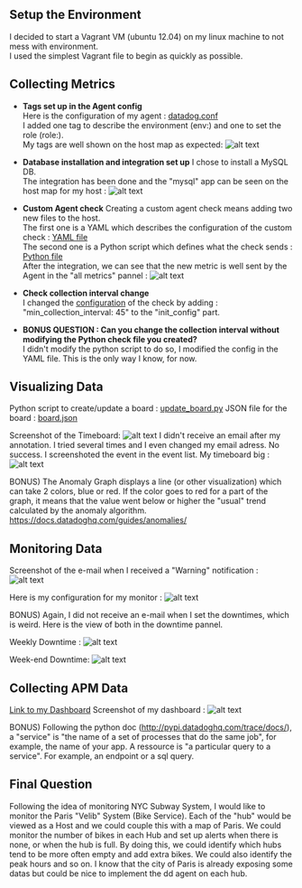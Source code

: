 ## Setup the Environment
I decided to start a Vagrant VM (ubuntu 12.04) on my linux machine to not mess with environment.<br>
I used the simplest Vagrant file to begin as quickly as possible.

## Collecting Metrics

* **Tags set up in the Agent config**<br>
Here is the configuration of my agent : [datadog.conf](dd-agent/datadog.conf)<br>
I added one tag to describe the environment (env:) and one to set the role (role:).<br>
My tags are well shown on the host map as expected: ![alt text](screenshots/tags.png "Tags")

* **Database installation and integration set up**
I chose to install a MySQL DB.<br>
The integration has been done and the "mysql" app can be seen on the host map for my host : ![alt text](screenshots/host_map_sql.png "Host Map")

* **Custom Agent check**
Creating a custom agent check means adding two new files to the host.<br>
The first one is a YAML which describes the configuration of the custom check : [YAML file](dd-agent/conf.d/my_check.yaml)<br>
The second one is a Python script which defines what the check sends : [Python file](dd-agent/checks.d/my_check.py)<br>
After the integration, we can see that the new metric is well sent by the Agent in the "all metrics" pannel : ![alt text](screenshots/my_metric_definition.png "my_metric")

* **Check collection interval change**<br>
I changed the [configuration](dd-agent/conf.d/my_check.yaml) of the check by adding :
"min_collection_interval: 45" to the "init_config" part.

* **BONUS QUESTION : Can you change the collection interval without modifying the Python check file you created?**<br>
I didn't modify the python script to do so, I modified the config in the YAML file. This is the only way I know, for now.

## Visualizing Data
Python script to create/update a board : [update_board.py](./update_board.py)
JSON file for the board : [board.json](./board.json)

Screenshot of the Timeboard:
![alt text](screenshots/my_timeboard.png "my timeboard")
I didn't receive an email after my annotation. I tried several times and I even changed my email adress. No success. I screenshoted the event in the event list.
My timeboard big : ![alt text](screenshots/my_timeboard_big.png "my timeboard big")

BONUS) The Anomaly Graph displays a line (or other visualization) which can take 2 colors, blue or red. If the color goes to red for a part of the graph, it means that the value went below or higher the "usual" trend calculated by the anomaly algorithm. https://docs.datadoghq.com/guides/anomalies/ 

## Monitoring Data
Screenshot of the e-mail when I received a "Warning" notification :
![alt text](screenshots/email_my_monitor.png "warning notification")

Here is my configuration for my monitor :
![alt text](screenshots/my_monitor_conf.png "warning notification")

BONUS) Again, I did not receive an e-mail when I set the downtimes, which is weird.
Here is the view of both in the downtime pannel.

Weekly Downtime :
![alt text](screenshots/weekly_downtime.png "warning notification")

Week-end Downtime:
![alt text](screenshots/weekend_downtime.png "warning notification")

## Collecting APM Data
[Link to my Dashboard](https://p.datadoghq.com/sb/b1131d66e-41a43718b5)
Screenshot of my dashboard :
![alt text](screenshots/apm_infra_board.png "warning notification")

BONUS) Following the python doc (http://pypi.datadoghq.com/trace/docs/), a "service" is "the name of a set of processes that do the same job", for example, the name of your app.
A ressource is "a particular query to a service". For example, an endpoint or a sql query.

## Final Question
Following the idea of monitoring NYC Subway System, I would like to monitor the Paris "Velib" System (Bike Service).
Each of the "hub" would be viewed as a Host and we could couple this with a map of Paris. We could monitor the number of bikes in each Hub and set up alerts when there is none, or when the hub is full.
By doing this, we could identify which hubs tend to be more often empty and add extra bikes. We could also identify the peak hours and so on.
I know that the city of Paris is already exposing some datas but could be nice to implement the dd agent on each hub.
